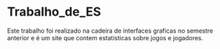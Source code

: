 # Trabalho_de_ES
Este trabalho foi realizado na cadeira de interfaces graficas no semestre anterior e é um site que contem estatisticas sobre jogos e jogadores.
